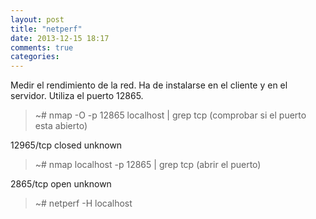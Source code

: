 ```yaml
---
layout: post
title: "netperf"
date: 2013-12-15 18:17
comments: true
categories: 
---
```

Medir el rendimiento de la red. Ha de instalarse en el cliente y en el servidor. Utiliza el puerto 12865.

>~# nmap -O -p 12865 localhost | grep tcp (comprobar si el puerto esta abierto)

12965/tcp closed unknown

>~# nmap localhost -p 12865 | grep tcp   (abrir el puerto)

2865/tcp open  unknown

>~# netperf -H localhost

